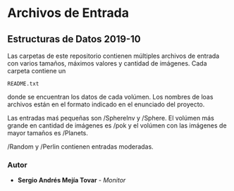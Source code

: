 # Archivos de Entrada
## Estructuras de Datos 2019-10
Las carpetas de este repositorio contienen múltiples archivos de entrada con varios tamaños, máximos valores y cantidad de imágenes.
Cada carpeta contiene un
```
README.txt
```
donde se encuentran los datos de cada volúmen. Los nombres de loas archivos están en el formato indicado en el enunciado del proyecto.

Las entradas maś pequeñas son /SphereInv y /Sphere. 
El volúmen más grande en cantidad de imágenes es /pok y el volúmen con las imágenes de mayor tamaños es /Planets.

/Random y /Perlin contienen entradas moderadas.

### Autor

* **Sergio Andrés Mejía Tovar** - *Monitor*
